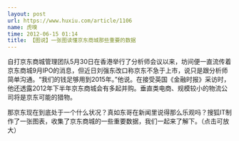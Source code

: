 ```yaml
---
layout: post
url: https://www.huxiu.com/article/1106
name: 虎嗅
time: 2012-06-15 01:14
title: 【图说】一张图读懂京东商城那些重要的数据
---
```

自打京东商城管理团队5月30日在香港举行了分析师会议以来，坊间便一直流传着京东商城9月IPO的消息，但近日刘强东改口称京东不急于上市，说只是跟分析师简单沟通。“我们的钱足够用到2015年。”他说。在接受英国《金融时报》采访时，他还透露2012年下半年京东商城会有多起并购。垂直类电商、规模较小的物流公司将是京东可能的猎物。

那京东现在到底处于一个什么状况？真如东哥在新闻里说得那么乐观吗？搜狐IT制作了一张图表，收集了京东商城的一些重要数据，我们一起来了解下。（点击可放大）

